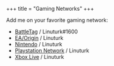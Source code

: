 +++
title = "Gaming Networks"
+++

Add me on your favorite gaming network:

 * [BattleTag](https://us.battle.net) / Linuturk#1600
 * [EA/Origin](https://myaccount.ea.com) / Linuturk
 * [Nintendo](https://my.nintendo.com/) / Linuturk
 * [Playstation Network](https://my.playstation.com/Linuturk) / Linuturk
 * [Xbox Live](http://www.xbox.com/) / Linuturk

